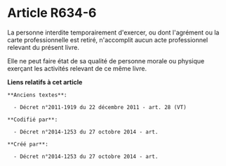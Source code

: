 # Article R634-6

La personne interdite temporairement d'exercer, ou dont l'agrément ou la carte professionnelle est retiré, n'accomplit aucun
acte professionnel relevant du présent livre.

Elle ne peut faire état de sa qualité de personne morale ou physique exerçant les activités relevant de ce même livre.

**Liens relatifs à cet article**

	**Anciens textes**:

	  - Décret n°2011-1919 du 22 décembre 2011 - art. 28 (VT)

	**Codifié par**:

	  - Décret n°2014-1253 du 27 octobre 2014 - art.

	**Créé par**:

	  - Décret n°2014-1253 du 27 octobre 2014 - art.
